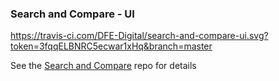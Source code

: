 ### Search and Compare - UI

https://travis-ci.com/DFE-Digital/search-and-compare-ui.svg?token=3fqqELBNRC5ecwar1xHq&branch=master

See the [Search and Compare](https://github.com/DFE-Digital/search-and-compare) repo for details